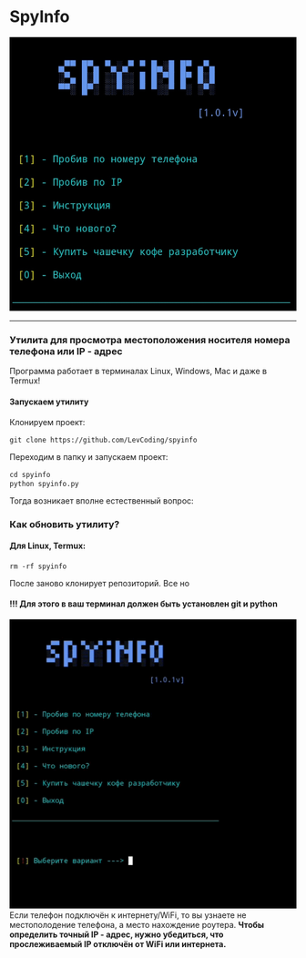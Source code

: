 # SpyInfo
![alt text](mainscreen.jpg)
_____
### Утилита для просмотра местоположения носителя номера телефона или IP - адрес

Программа работает в терминалах Linux, Windows, Mac и даже в Termux!

#### Запускаем утилиту
Клонируем проект:
```
git clone https://github.com/LevCoding/spyinfo
```
Переходим в папку и запускаем проект:
```
cd spyinfo
python spyinfo.py
```
Тогда возникает вполне естественный вопрос:
### Как обновить утилиту?
#### Для Linux, Termux:
```
rm -rf spyinfo
```
После заново клонирует репозиторий.
Все но
#### !!! Для этого в ваш терминал должен быть установлен git и python

![alt text](instruc.gif)
Если телефон подключён к интернету/WiFi, то вы узнаете не местополодение телефона, а место нахождение роутера. **Чтобы определить точный IP - адрес, нужно
убедиться, что прослеживаемый IP отключён от WiFi или интернета.**
